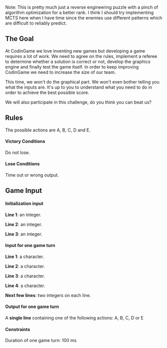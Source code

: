 Note: This is pretty much just a reverse engineering puzzle with a pinch of algorithm optimization for a better rank. I think I should try implementing MCTS here when I have time since the enemies use different patterns which are difficult to reliably predict.

## The Goal

At CodinGame we love inventing new games but developing a game requires a lot of work. We need to agree on the rules, implement a referee to determine whether a solution is correct or not, develop the graphics engine and finally test the game itself. In order to keep improving CodinGame we need to increase the size of our team.

This time, we won't do the graphical part. We won't even bother telling you what the inputs are. It's up to you to understand what you need to do in order to achieve the best possible score.

We will also participate in this challenge, do you think you can beat us?

## Rules

The possible actions are A, B, C, D and E.
 
#### Victory Conditions

Do not lose.
 
#### Lose Conditions

Time out or wrong output.

## Game Input

#### Initialization input

**Line 1**: an integer.

**Line 2**: an integer.

**Line 3**: an integer.

#### Input for one game turn

**Line 1**: a character.

**Line 2**: a character.

**Line 3**: a character.

**Line 4**: a character.

**Next few lines**: two integers on each line.

#### Output for one game turn

A **single line** containing one of the following actions: A, B, C, D or E

#### Constraints

Duration of one game turn: 100 ms
